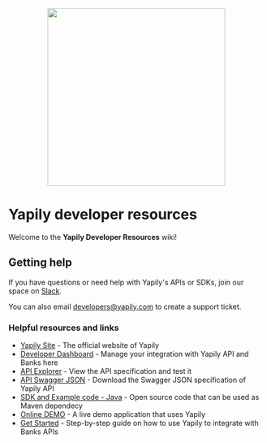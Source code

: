 <p align="center">
<img src="http://static.yapily.com/images/yapily/yapily_logo_bg_white.png" href='https://www.yapily.com/' width="350px"/>
</p>

# Yapily developer resources

Welcome to the **Yapily Developer Resources** wiki!

## Getting help

If you have questions or need help with Yapily's APIs or SDKs, join our space on [Slack](https://yapily.slack.com/).

You can also email developers@yapily.com to create a support ticket.

### Helpful resources and links
- [Yapily Site](https://www.yapily.com/) - The official website of Yapily
- [Developer Dashboard](https://dashboard.yapily.com/) - Manage your integration with Yapily API and Banks here
- [API Explorer](https://api.yapily.com/doc/) - View the API specification and test it
- [API Swagger JSON](https://api.yapily.com/swagger.json) - Download the Swagger JSON specification of Yapily API
- [SDK and Example code - Java](https://github.com/yapily/yapily-sdk-java/) - Open source code that can be used as Maven dependecy
- [Online DEMO](https://demo.yapily.com/) - A live demo application that uses Yapily
- [Get Started](https://github.com/yapily/developer-resources/wiki/Get-Started) - Step-by-step guide on how to use Yapily to integrate with Banks APIs
